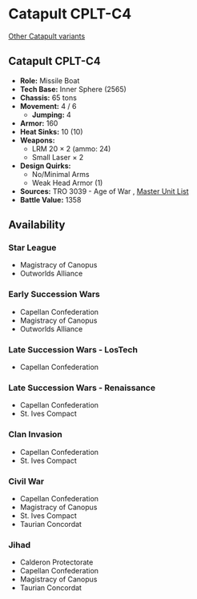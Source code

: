 # Catapult CPLT-C4 

[Other Catapult variants](../catapult.md) 

## Catapult CPLT-C4 

- **Role:** Missile Boat 
- **Tech Base:** Inner Sphere (2565) 
- **Chassis:** 65 tons 
- **Movement:** 4 / 6 
  - **Jumping:** 4 
- **Armor:** 160 
- **Heat Sinks:** 10 (10) 
- **Weapons:** 
  - LRM 20 × 2 (ammo: 24) 
  - Small Laser × 2 
- **Design Quirks:** 
  - No/Minimal Arms 
  - Weak Head Armor (1) 
- **Sources:** TRO 3039 - Age of War , [Master Unit List](http://masterunitlist.info/Unit/Details/482/catapult-cplt-c4) 
- **Battle Value:** 1358 

## Availability 

### Star League 

- Magistracy of Canopus 
- Outworlds Alliance 

### Early Succession Wars 

- Capellan Confederation 
- Magistracy of Canopus 
- Outworlds Alliance 

### Late Succession Wars - LosTech 

- Capellan Confederation 

### Late Succession Wars - Renaissance 

- Capellan Confederation 
- St. Ives Compact 

### Clan Invasion 

- Capellan Confederation 
- St. Ives Compact 

### Civil War 

- Capellan Confederation 
- Magistracy of Canopus 
- St. Ives Compact 
- Taurian Concordat 

### Jihad 

- Calderon Protectorate 
- Capellan Confederation 
- Magistracy of Canopus 
- Taurian Concordat 

